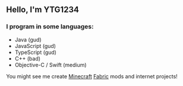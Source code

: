 ## Hello, I'm YTG1234

<!--
**YTG1234/YTG1234** is a ✨ _special_ ✨ repository because its `README.md` (this file) appears on your GitHub profile.
-->

### I program in some languages:
- Java (gud)
- JavaScript (gud)
- TypeScript (gud)
- C++ (bad)
- Objective-C / Swift (medium)

You might see me create [Minecraft](https://minecraft.net/) [Fabric](https://fabricmc.net/) mods and internet projects!
